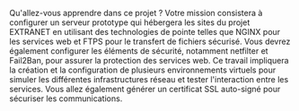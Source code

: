 Qu'allez-vous apprendre dans ce projet ?
Votre mission consistera à configurer un serveur prototype qui hébergera les sites du projet EXTRANET en utilisant des technologies de pointe telles que NGINX pour les services web et FTPS pour le transfert de fichiers sécurisé. Vous devrez également configurer les éléments de sécurité, notamment netfilter et Fail2Ban, pour assurer la protection des services web. Ce travail impliquera la création et la configuration de plusieurs environnements virtuels pour simuler les différentes infrastructures réseau et tester l'interaction entre les services. Vous allez également générer un certificat SSL auto-signé pour sécuriser les communications.

